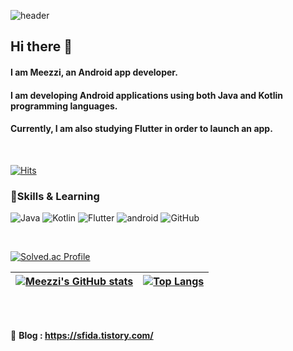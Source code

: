 

![header](https://capsule-render.vercel.app/api?type=waving&color=auto&height=300&section=header&text=Meezzi&fontSize=90)


## Hi there 👋
#### I am Meezzi, an Android app developer.
#### I am developing Android applications using both Java and Kotlin programming languages.
#### Currently, I am also studying Flutter in order to launch an app.



</br>

[![Hits](https://hits.seeyoufarm.com/api/count/incr/badge.svg?url=https%3A%2F%2Fgithub.com%2FMeezzi&count_bg=%23697DB6&title_bg=%23555555&icon=&icon_color=%23E7E7E7&title=hits&edge_flat=false)](https://hits.seeyoufarm.com)

### 📝Skills & Learning

![Java](https://img.shields.io/badge/Java-007396?style=for-the-badge&logo=Java&logoColor=white)
![Kotlin](https://img.shields.io/badge/Kotlin-0095D5?&style=for-the-badge&logo=kotlin&logoColor=white)
![Flutter](https://img.shields.io/badge/Flutter-02569B?style=for-the-badge&logo=flutter&logoColor=white)
![android](https://img.shields.io/badge/Android-3DDC84?style=for-the-badge&logo=android&logoColor=white)
![GitHub](https://img.shields.io/badge/GitHub-181717?style=for-the-badge&logo=GitHub&logoColor=white)



</br>



[![Solved.ac Profile](http://mazassumnida.wtf/api/v2/generate_badge?boj=alswlrkswl)](https://solved.ac/alswlrkswl/)


[![Meezzi's GitHub stats](https://github-readme-stats.vercel.app/api?username=Meezzi&theme=rose&show_icons=true)](https://github.com/Meezzi/github-readme-stats)|[![Top Langs](https://github-readme-stats.vercel.app/api/top-langs/?username=Meezzi&theme=rose&layout=compact)](https://github.com/anuraghazra/github-readme-stats)
:-:|:-:|

<br><br>

🌱 **Blog : https://sfida.tistory.com/**


<!--
**Kminzzi/KMinzzi** is a ✨ _special_ ✨ repository because its `README.md` (this file) appears on your GitHub profile.


Here are some ideas to get you started:
- 🔭 I’m currently working on ...
- 🌱 I’m currently learning ...
- 👯 I’m looking to collaborate on ...
- 🤔 I’m looking for help with ...
- 💬 Ask me about ...
- 📫 How to reach me: ...
- 😄 Pronouns: ...
- ⚡ Fun fact: ...
-->
